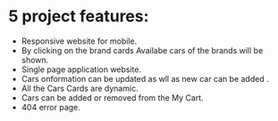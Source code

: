 # 5 project features:
* Responsive website for mobile.
* By clicking on the brand cards Availabe cars of the brands will be shown. 
* Single page application website.
* Cars onformation can be updated as wll as new car can be added .
* All the Cars Cards are dynamic.
* Cars can be added or removed from the My Cart.   
* 404 error page.
